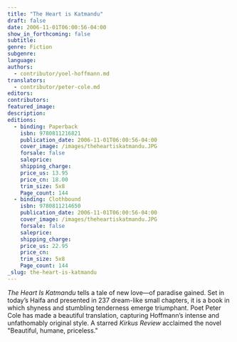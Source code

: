 ```yaml
---
title: "The Heart is Katmandu"
draft: false
date: 2006-11-01T06:00:56-04:00
show_in_forthcoming: false
subtitle:
genre: Fiction
subgenre:
language:
authors:
  - contributor/yoel-hoffmann.md
translators:
  - contributor/peter-cole.md
editors:
contributors:
featured_image:
description:
editions:
  - binding: Paperback
    isbn: 9780811216821
    publication_date: 2006-11-01T06:00:56-04:00
    cover_image: /images/theheartiskatmandu.JPG
    forsale: false
    saleprice:
    shipping_charge:
    price_us: 13.95
    price_cn: 18.00
    trim_size: 5x8
    Page_count: 144
  - binding: Clothbound
    isbn: 9780811214650
    publication_date: 2006-11-01T06:00:56-04:00
    cover_image: /images/theheartiskatmandu.JPG
    forsale: false
    saleprice:
    shipping_charge:
    price_us: 22.95
    price_cn:
    trim_size: 5x8
    Page_count: 144
_slug: the-heart-is-katmandu
---
```


_The Heart Is Katmandu_ tells a tale of new love—of paradise gained. Set in today’s Haifa and presented in 237 dream-like small chapters, it is a book in which shyness and stumbling tenderness emerge triumphant. Poet Peter Cole has made a beautiful translation, capturing Hoffmann’s intense and unfathomably original style. A starred _Kirkus Review_ acclaimed the novel "Beautiful, humane, priceless."

